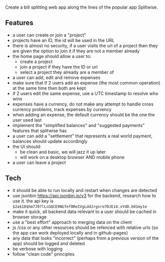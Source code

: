 Create a bill splitting web app along the lines of the popular app Splitwise.

## Features

 * a user can create or join a "project"
 * projects have an ID, the id will be used in the URL
 * there is almost no security, if a user visits the url of a project then they are given the option to join it if they are not a member already
 * the home page should allow a user to:
   * create a project
   * join a project if they have the ID or url
   * select a project they already are a member of
 * a user can add, edit and remove expenses
 * make sure that if 2 users add an expense (the most common operation) at the same time then both are kept
 * if 2 users edit the same expense, use a UTC timestamp to resolve who wins
 * expenses have a currency, do not make any attempt to handle cross currency problems, track expenses by currency
 * when adding an expense, the default currency should be the one the user used last
 * implement the "simplified balances" and "suggested payments" features that splitwise has
 * a user can add a "settlement" that represents a real world payment, balances should update accordingly
 * the UI should:
   * be clean and basic, we will jazz it up later
   * will work on a desktop browser AND mobile phone
 * a user can leave a project

## Tech

 * it should be able to run locally and restart when changes are detected
 * use jsonbin https://api.jsonbin.io/v3 for the backend, research how to use it.  the api key is `$2a$10$hm7J97lLcGQCE9NGfef8ReIVgLddJrgsro7DJE14.vYdD.b01my1e`
 * make it quick, all backend data relevant to a user should be cached in browser storage
 * use a "best effort" approach to merging data on the client
 * js /css or any other resources should be refenced with relative urls (so the app can work deployed locally and in github-pages)
 * any data that looks "incorrect" (perhaps from a previous version of the app) should be logged and deleted
 * be verbose with logging
 * follow "clean code" principles
